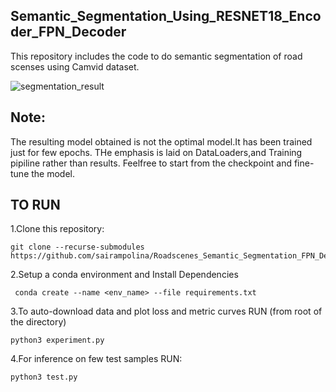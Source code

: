 ## Semantic_Segmentation_Using_RESNET18_Encoder_FPN_Decoder 
This repository includes the code to do semantic segmentation of road scenses using Camvid dataset.

![segmentation_result](https://github.com/sairampolina/Roadscenes_Semantic_Segmentation_FPN_Decoder/assets/48856345/00fc1450-7e4c-4f86-a000-1ea3f5fcb605)

## Note:
The resulting model obtained is not the optimal model.It has been trained just for few epochs. THe emphasis is laid on DataLoaders,and Training pipiline rather than results. Feelfree to start from the checkpoint and fine-tune the model.

## TO RUN
1.Clone this repository:

```
git clone --recurse-submodules https://github.com/sairampolina/Roadscenes_Semantic_Segmentation_FPN_Decoder.git
```
2.Setup a conda environment and Install Dependencies

```
 conda create --name <env_name> --file requirements.txt
```
3.To auto-download data and plot loss and metric curves RUN (from root of the directory)

```
python3 experiment.py
```

4.For inference on few test samples RUN:
```
python3 test.py
```
